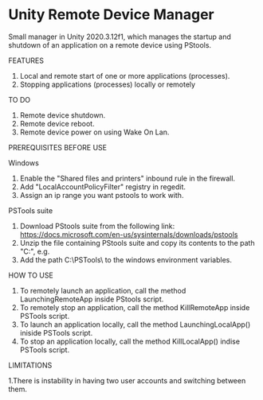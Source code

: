 # Unity Remote Device Manager
Small manager in Unity 2020.3.12f1, which manages the startup and shutdown of an application on a remote device using PStools.

FEATURES
1. Local and remote start of one or more applications (processes).
2. Stopping applications (processes) locally or remotely

TO DO

1. Remote device shutdown.
2. Remote device reboot.
3. Remote device power on using Wake On Lan.

PREREQUISITES BEFORE USE

Windows
1. Enable the "Shared files and printers" inbound rule in the firewall.
2. Add "LocalAccountPolicyFilter" registry in regedit.
3. Assign an ip range you want pstools to work with.

PSTools suite
1. Download PStools suite from the following link: https://docs.microsoft.com/en-us/sysinternals/downloads/pstools
2. Unzip the file containing PStools suite and copy its contents to the path "C:\", e.g.
3. Add the path C:\PSTools\ to the windows environment variables.

HOW TO USE

1. To remotely launch an application, call the method LaunchingRemoteApp inside PStools script.
2. To remotely stop an application, call the method KillRemoteApp inside PSTools script.
3. To launch an application locally, call the method LaunchingLocalApp() iniside PSTools script.
4. To stop an application locally, call the method KillLocalApp() indise PSTools script.

LIMITATIONS

1.There is instability in having two user accounts and switching between them.
